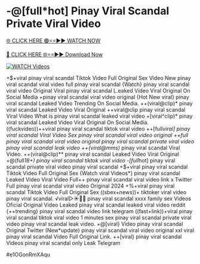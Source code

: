 # -@[full*hot] Pinay Viral Scandal Private Viral Video


[🌐 CLICK HERE 🟢==►► WATCH NOW](https://gitload.pages.dev/)

[🔴 CLICK HERE 🌐==►► Download Now](https://gitload.pages.dev/)

[![WATCH Videos](https://i.imgur.com/dJHk4Zq.gif)](https://gitload.pages.dev/)




























+$+viral pinay viral scandal Tiktok Video Full Original Sex Video New pinay viral scandal viral video full pinay viral scandal {Watch} pinay viral scandal viral video Original Viral pinay viral scandal L.eaked Video Viral Original On Social Media
+pinay viral scandal viral video original
{Hot New viral} pinay viral scandal Leaked Video Trending On Social Media.
++(viral@clip)* pinay viral scandal Leaked Video Viral Original
++viral@clip pinay viral scandal Viral Video What is pinay viral scandal leaked viral video
+[viral^clip)* pinay viral scandal Leaked Video Viral Original On Social Media.
((fuckvideo))++viral pinay viral scandal tiktok viral video
++[full*viral] pinay viral scandal Viral Video Sex pinay viral scandal viral video original ++full pinay viral scandal viral video original pinay viral scandal private viral video pinay viral scandal leak video
++{viral@mms)* pinay viral scandal Viral Video.
++(viral@clip)** pinay viral scandal Leaked Video Viral Original
+@(full*18+) pinay viral scandal tiktok viral video
-[full*hot] pinay viral scandal private viral video pinay viral scandal +$+viral pinay viral scandal Tiktok Video Full Original Sex {Watch viral Videos*} pinay viral scandal Leaked Video Viral Video Full++ pinay viral scandal viral video link x Twitter  Full pinay viral scandal viral video Original 2024
+%+viral pinay viral scandal Tiktok Video Full Original Sex
((sbex+news))+ tiktoker viral video pinay viral scandal. ️√viral▷☀️👄💥 pinay viral scandal xxxx family sex Videos Oficial Original Video Leaked pinay viral scandal leaked viral video reddit {++trending} pinay viral scandal video link telegram ((fast+link))+viral pinay viral scandal tiktok viral video 1 minutes
sex pinay viral scandal private viral video pinay viral scandal leak video. +@[viral} Video pinay viral scandal Original Twitter (New*update) pinay viral scandal viral video original xxl
viral pinay viral scandal Video Full Original Link. ++[viral} pinay viral scandal Videos pinay viral scandal only Leak Telegram


#e1OGonRmXAqu
